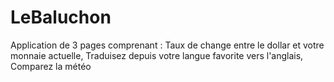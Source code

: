 # LeBaluchon
Application de 3 pages comprenant : Taux de change entre le dollar et votre monnaie actuelle, Traduisez depuis votre langue favorite vers l'anglais, Comparez la météo
